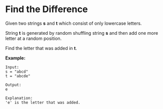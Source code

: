 # Find the Difference

Given two strings __s__ and __t__ which consist of only lowercase letters.

String __t__ is generated by random shuffling string __s__ and then add one more letter at a random position.

Find the letter that was added in __t__.

__Example:__

```
Input:
s = "abcd"
t = "abcde"

Output:
e

Explanation:
'e' is the letter that was added.
```
